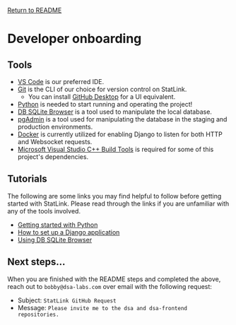 [Return to README](../README.md)

# Developer onboarding

## Tools

- [VS Code](https://code.visualstudio.com/) is our preferred IDE.
- [Git](https://git-scm.com/) is the CLI of our choice for version control on StatLink.
    - You can install [GitHub Desktop](https://desktop.github.com/download/) for a UI equivalent. 
- [Python](https://www.python.org/downloads/) is needed to start running and operating the project!
- [DB SQLite Browser](https://sqlitebrowser.org/) is a tool used to manipulate the local database.
- [pgAdmin](https://www.pgadmin.org/) is a tool used for manipulating the database in the staging and production environments.
- [Docker](https://www.docker.com/) is currently utilized for enabling Django to listen for both HTTP and Websocket requests.
- [Microsoft Visual Studio C++ Build Tools](https://visualstudio.microsoft.com/downloads/?q=build+tools) is required for some of this project's dependencies.

## Tutorials

The following are some links you may find helpful to follow before getting started with StatLink. Please read through the links if you are unfamiliar with any of the tools involved.
- [Getting started with Python](https://code.visualstudio.com/docs/python/python-tutorial)
- [How to set up a Django application](https://docs.djangoproject.com/en/4.2/intro/tutorial01/)
- [Using DB SQLite Browser](https://datacarpentry.org/sql-socialsci/02-db-browser.html)

## Next steps...

When you are finished with the README steps and completed the above, reach out to `bobby@dsa-labs.com` over email with the following request:

- Subject: `StatLink GitHub Request`
- Message: `Please invite me to the dsa and dsa-frontend repositories.`
